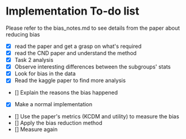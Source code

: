 # Implementation To-do list

Please refer to the bias_notes.md to see details from the paper about reducing bias

- [x] read the paper and get a grasp on what's required
- [x] read the CND paper and understand the method
- [x] Task 2 analysis
- [x] Observe interesting differences between the subgroups' stats
- [x] Look for bias in the data
- [x] Read the kaggle paper to find more analysis
- [] Explain the reasons the bias happened
- [x] Make a normal implementation
- [] Use the paper's metrics (KCDM and utility) to measure the bias
- [] Apply the bias reduction method
- [] Measure again